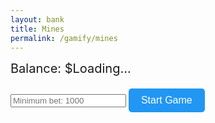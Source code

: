 ```yaml
---
layout: bank
title: Mines
permalink: /gamify/mines
---
```


<style>
  .game-container {
    display: grid;
    grid-template-columns: repeat(5, 60px);
    gap: 10px;
    margin-bottom: 20px;
  }
  .tile {
    width: 60px;
    height: 60px;
    background-color: #2a2a2a;
    border: 1px solid #444;
    display: flex;
    align-items: center;
    justify-content: center;
    font-size: 18px;
    color: white;
    cursor: pointer;
  }
  .tile.safe {
    background-color: #4caf50;
  }
  .tile.mine {
    background-color: #f44336;
  }
  .controls {
    margin-bottom: 20px;
  }
  button {
    padding: 10px 20px;
    background-color: #2196f3;
    color: white;
    border: none;
    border-radius: 5px;
    cursor: pointer;
    font-size: 16px;
  }
  button:hover {
    background-color: #1976d2;
  }
  .balance {
    font-size: 20px;
    margin-bottom: 20px;
  }
  .tile.revealed {
    cursor: not-allowed;
    opacity: 0.7;
  }
  .picked {
    box-shadow: inset 0 0 0 3px #ffeb3b;
  }
</style>

<div class="balance">Balance: $<span id="balance">Loading...</span></div>
<div class="controls">
  <input type="number" id="bet" placeholder="Minimum bet: 1000" min="1000" />
  <button id="startButton">Start Game</button>
</div>
<div class="game-container" id="game-container"></div>

<script type="module">
  import { javaURI, fetchOptions } from '{{site.baseurl}}/assets/js/api/config.js';
  
  const MINIMUM_BET = 1000;
  const gridSize = 5;
  const mineCount = 15;
  let currentMultiplier = 1.5;
  let gameActive = false;
  let currentBet = 0;
  let uid = "";
  let clickedTiles = new Set();

  const gameContainer = document.getElementById('game-container');
  const balanceDisplay = document.getElementById('balance');
  const betInput = document.getElementById('bet');

  async function getUID() {
    try {
      const response = await fetch(`${javaURI}/api/person/get`, fetchOptions);
      if (!response.ok) throw new Error('Failed to fetch UID');
      const data = await response.json();
      uid = data.uid;
      balanceDisplay.textContent = data.balance;
    } catch (error) {
      console.error('Error:', error);
      alert('Failed to authenticate');
    }
  }

  async function updateMinesBalance(amount) {
    try {
      const response = await fetch(`${javaURI}/api/casino/mines/save`, {
        method: 'POST',
        headers: {
          'Content-Type': 'application/json',
          ...fetchOptions.headers
        },
        body: JSON.stringify({
          uid: uid,
          bet: amount
        })
      });

      if (!response.ok) throw new Error('Balance update failed');
      const result = await response.json();
      balanceDisplay.textContent = result.updatedBalance;
      return result.updatedBalance;
    } catch (error) {
      console.error('Error:', error);
      alert('Transaction failed. Please try again.');
      return null;
    }
  }

  function generateMines() {
    const mines = new Set();
    while (mines.size < mineCount) {
      mines.add(Math.floor(Math.random() * gridSize * gridSize));
    }
    return mines;
  }

  async function startGame() {
    if (gameActive) return alert('Game is already active!');
    
    currentBet = parseInt(betInput.value);
    if (isNaN(currentBet) || currentBet < MINIMUM_BET) {
      return alert(`Minimum bet is $${MINIMUM_BET}!`);
    }

    const result = await updateMinesBalance(-currentBet);
    if (!result) return;

    gameActive = true;
    clickedTiles = new Set();
    gameContainer.innerHTML = '';

    const mines = generateMines();

    for (let i = 0; i < gridSize * gridSize; i++) {
      const tile = document.createElement('div');
      tile.classList.add('tile');
      tile.dataset.index = i;

      tile.addEventListener('click', async () => {
        if (!gameActive || tile.classList.contains('revealed')) return;

        const index = parseInt(tile.dataset.index);
        clickedTiles.add(index);
        tile.classList.add('revealed');

        if (mines.has(index)) {
          tile.classList.add('mine');
          gameActive = false;

          // Reveal all mines and highlight clicked tiles
          gameContainer.querySelectorAll('.tile').forEach(t => {
            const idx = parseInt(t.dataset.index);
            if (mines.has(idx)) {
              t.classList.add('mine', 'revealed');
            }
            if (clickedTiles.has(idx)) {
              t.classList.add('picked');
            }
          });

          alert('Game Over! You hit a mine.');
        } else {
          tile.classList.add('safe');
          await updateMinesBalance(currentMultiplier * currentBet);
        }
      });

      gameContainer.appendChild(tile);
    }
  }
  document.addEventListener('DOMContentLoaded', async () => {
    await getUID();
    document.getElementById('startButton').addEventListener('click', startGame);
  });
</script>